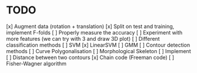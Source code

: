 # TODO
[x] Augment data (rotation + translation)
[x] Split on test and training, implement F-folds
    [ ] Properly measure the accuracy
[ ] Experiment with more features (we can try with 3 and draw 3D plot)
[ ] Different classification methods
    [ ] SVM
    [x] LinearSVM
    [ ] GMM
[ ] Contour detection methods
    [ ] Curve Polygonalisation
    [ ] Morphological Skeleton
[ ] Implement
    [ ] Distance between two contours
    [x] Chain code (Freeman code)
        [ ] Fisher-Wagner algorithm